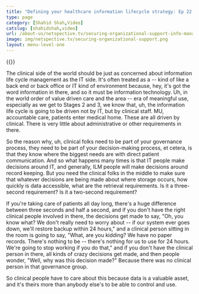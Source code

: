 ```yaml
---
title: "Defining your healthcare information lifecycle strategy: Ep 22, HealthcareTalks"
type: page
category: [Shahid Shah,Video]
catslug: [shahidshah,video]
url: /about-us/netspective.tv/securing-organizational-support-info-management-ep-23-healthcaretalks/
image: img/netspective.tv/securing-organizational-support.png
layout: menu-level-one
---
```


{{<youtube TGymNicUpwM>}}

The clinical side of the world should be just as concerned about information life cycle management as the IT side. It's often treated as a -- kind of like a back end or back office or IT kind of environment because, hey, it's got the word information in there, and so it must be information technology. Uh, in the world order of value driven care and the area -- era of meaningful use, especially as we get to Stages 2 and 3, we know that, uh, the information life cycle is going to be driven not by IT, but by clinical staff. MU, accountable care, patients enter medical home. These are all driven by clinical. There is very little about administrative or other requirements in there.

So the reason why, uh, clinical folks need to be part of your governance process, they need to be part of your decision-making process, et cetera, is that they know where the biggest needs are with direct patient communication. And so what happens many times is that IT people make decisions around IT, and generally, ILM people will make decisions around record keeping. But you need the clinical folks in the middle to make sure that whatever decisions are being made about where storage occurs, how quickly is data accessible, what are the retrieval requirements. Is it a three-second requirement? Is it a two-second requirement?

If you're taking care of patients all day long, there's a huge difference between three seconds and half a second, and if you don't have the right clinical people involved in there, the decisions get made to say, "Oh, you know what? We don't really need to worry about -- if our system ever goes down, we'll restore backup within 24 hours," and a clinical person sitting in the room is going to say, "What, are you kidding? We have no paper records. There's nothing to be -- there's nothing for us to use for 24 hours. We're going to stop working if you do that," and if you don't have the clinical person in there, all kinds of crazy decisions get made, and then people wonder, "Well, why was this decision made?" Because there was no clinical person in that governance group.

So clinical people have to care about this because data is a valuable asset, and it's theirs more than anybody else's to be able to control and use.

